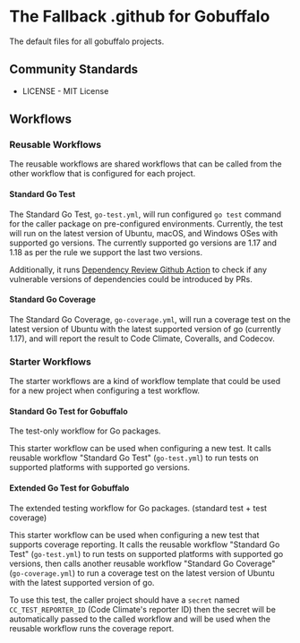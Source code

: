 # The Fallback .github for Gobuffalo

The default files for all gobuffalo projects.

## Community Standards

* LICENSE - MIT License

## Workflows

### Reusable Workflows

The reusable workflows are shared workflows that can be called from the other
workflow that is configured for each project.

#### Standard Go Test

The Standard Go Test, `go-test.yml`, will run configured `go test` command
for the caller package on pre-configured environments.
Currently, the test will run on the latest version of Ubuntu, macOS, and
Windows OSes with supported go versions.
The currently supported go versions are 1.17 and 1.18 as per the rule we
support the last two versions.

Additionally, it runs [Dependency Review Github Action](https://docs.github.com/en/code-security/supply-chain-security/understanding-your-software-supply-chain/about-dependency-review#dependency-review-enforcement)
to check if any vulnerable versions of dependencies could be introduced by
PRs.

#### Standard Go Coverage

The Standard Go Coverage, `go-coverage.yml`, will run a coverage test on the
latest version of Ubuntu with the latest supported version of go (currently
1.17), and will report the result to Code Climate, Coveralls, and Codecov.

### Starter Workflows

The starter workflows are a kind of workflow template that could be used
for a new project when configuring a test workflow.

#### Standard Go Test for Gobuffalo

The test-only workflow for Go packages.

This starter workflow can be used when configuring a new test. It calls
reusable workflow "Standard Go Test" (`go-test.yml`) to run tests on supported
platforms with supported go versions.

#### Extended Go Test for Gobuffalo

The extended testing workflow for Go packages. (standard test + test coverage)

This starter workflow can be used when configuring a new test that supports
coverage reporting. It calls the reusable workflow "Standard Go Test"
(`go-test.yml`) to run tests on supported platforms with supported go versions,
then calls another reusable workflow "Standard Go Coverage" (`go-coverage.yml`)
to run a coverage test on the latest version of Ubuntu with the latest
supported version of go.

To use this test, the caller project should have a `secret` named
`CC_TEST_REPORTER_ID` (Code Climate's reporter ID) then the secret will be
automatically passed to the called workflow and will be used when the reusable
workflow runs the coverage report.

